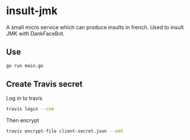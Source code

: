 # insult-jmk

A small micro service which can produce insults in french. Used to insult JMK with DankFaceBot.

## Use

```bash
go run main.go
```

## Create Travis secret

Log in to travis

```bash
travis login --com
```

Then encrypt

```bash
travis encrypt-file client-secret.json --add
```

<!-- Then add at the a before

```bash
openssl aes-256-cbc -K $encrypted_8301fcd250ef_key -iv $encrypted_8301fcd250ef_iv -in client-secret.json.enc -out client-secret.json -d
``` -->
